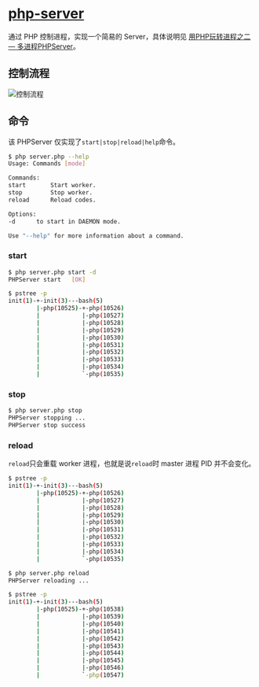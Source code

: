 # [php-server](https://www.fanhaobai.com/2018/09/process-php-multiprocess-server.html)

通过 PHP 控制进程，实现一个简易的 Server，具体说明见 [用PHP玩转进程之二 — 多进程PHPServer](https://www.fanhaobai.com/2018/09/process-php-multiprocess-server.html)。

## 控制流程

![控制流程](https://img0.fanhaobai.com/2018/09/process-php-multiprocess-server/e0e86073-3093-4e5f-be20-b64510e61575.png)

## 命令

该 PHPServer 仅实现了`start|stop|reload|help`命令。

```Bash
$ php server.php --help
Usage: Commands [mode]

Commands:
start		Start worker.
stop		Stop worker.
reload		Reload codes.

Options:
-d		to start in DAEMON mode.

Use "--help" for more information about a command.
```

### start

```Bash
$ php server.php start -d
PHPServer start	  [OK]

$ pstree -p
init(1)-+-init(3)---bash(5)
        |-php(10525)-+-php(10526)
        |            |-php(10527)
        |            |-php(10528)
        |            |-php(10529)
        |            |-php(10530)
        |            |-php(10531)
        |            |-php(10532)
        |            |-php(10533)
        |            |-php(10534)
        |            `-php(10535)
```

### stop

```Bash
$ php server.php stop
PHPServer stopping ...
PHPServer stop success
```

### reload

`reload`只会重载 worker 进程，也就是说`reload`时 master 进程 PID 并不会变化。

```Bash
$ pstree -p
init(1)-+-init(3)---bash(5)
        |-php(10525)-+-php(10526)
        |            |-php(10527)
        |            |-php(10528)
        |            |-php(10529)
        |            |-php(10530)
        |            |-php(10531)
        |            |-php(10532)
        |            |-php(10533)
        |            |-php(10534)
        |            `-php(10535)

$ php server.php reload
PHPServer reloading ...

$ pstree -p
init(1)-+-init(3)---bash(5)
        |-php(10525)-+-php(10538)
        |            |-php(10539)
        |            |-php(10540)
        |            |-php(10541)
        |            |-php(10542)
        |            |-php(10543)
        |            |-php(10544)
        |            |-php(10545)
        |            |-php(10546)
        |            `-php(10547)
```
